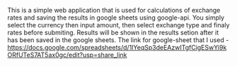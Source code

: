 This is a simple web application that is used for calculations of exchange rates and saving the results in google sheets using google-api. 
You simply select the currency then input amount, then select exchange type and finaly rates before submiting. 
Results will be shown in the results setion after it has been saved in the google sheets.
The link for google-sheet that I used - https://docs.google.com/spreadsheets/d/1IYeqSp3deEAzwITgfCigESwYi9kORfUTeS7AT5ax0gc/edit?usp=share_link
